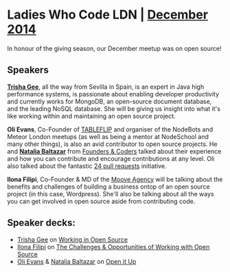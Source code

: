 # Ladies Who Code LDN | [December 2014](http://www.meetup.com/Ladies-Who-Code-UK/events/217655562/)

In honour of the giving season, our December meetup was on open source!

## Speakers
**[Trisha Gee](http://trishagee.com/)**, all the way from Sevilla in Spain, is an expert in Java high performance systems, is passionate about enabling developer productivity and currently works for MongoDB, an open-source document database, and the leading NoSQL database. She will be giving us insight into what it's like working within and maintaining an open source project.

**Oli Evans**, Co-Founder of [TABLEFLIP](http://tableflip.io/) and organiser of the NodeBots and Meteor London meetups (as well as being a mentor at NodeSchool and many other things), is also an avid contributor to open source projects.
He and **[Natalia Baltazar](https://twitter.com/natalialkb)** from [Founders & Coders](http://www.foundersandcoders.org) talked about their experience and how you can contribute and encourage contributions at any level. Oli also talked about the fantastic [24 pull requests](http://24pullrequests.com/) initiative.

**Ilona Filipi**, Co-Founder & MD of the [Moove Agency](http://www.mooveagency.com/) will be talking about the benefits and challenges of building a business ontop of an open source project (in this case, Wordpress). She'll also be talking about all the ways you can get involved in open source aside from contributing code.

## Speaker decks:
+ [Trisha Gee](https://twitter.com/trisha_gee) on [Working in Open Source](http://www.slideshare.net/trishagee/working-in-open-source)
+ [Ilona Filipi](https://twitter.com/) on [The Challenges & Opportunities of Working with Open Source](http://www.slideshare.net/IlonaFilipi/the-challenges-and-opportunities-of-working-with-open-source-and-how-to-contribute-back)
+ [Oli Evans](https://twitter.com/olizilla) & [Natalia Baltazar](https://twitter.com/nataliaLKB) on [Open it Up](http://olizilla.github.io/open-it-up)
